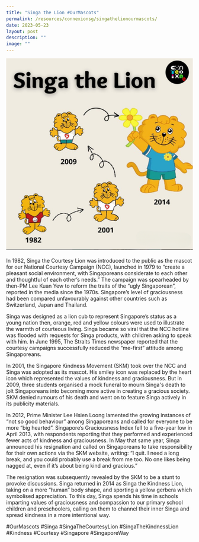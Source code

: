 ```yaml
---
title: "Singa the Lion #OurMascots"
permalink: /resources/connexionsg/singathelionourmascots/
date: 2023-05-23
layout: post
description: ""
image: ""
---
```

![](/images/connexionsg/2023/singathelionourmascots.png)

In 1982, Singa the Courtesy Lion was introduced to the public as the mascot for our National Courtesy Campaign (NCC), launched in 1979 to “create a pleasant social environment, with Singaporeans considerate to each other and thoughtful of each other’s needs.” The campaign was spearheaded by then-PM Lee Kuan Yew to reform the traits of the “ugly Singaporean”, reported in the media since the 1970s. Singapore’s level of graciousness had been compared unfavourably against other countries such as Switzerland, Japan and Thailand.

Singa was designed as a lion cub to represent Singapore’s status as a young nation then, orange, red and yellow colours were used to illustrate the warmth of courteous living. Singa became so viral that the NCC hotline was flooded with requests for Singa products, with children asking to speak with him. In June 1995, The Straits Times newspaper reported that the courtesy campaigns successfully reduced the “me-first” attitude among Singaporeans.

In 2001, the Singapore Kindness Movement (SKM) took over the NCC and Singa was adopted as its mascot. His smiley icon was replaced by the heart icon which represented the values of kindness and graciousness. But in 2009, three students organised a mock funeral to mourn Singa's death to jolt Singaporeans into becoming more active in creating a gracious society. SKM denied rumours of his death and went on to feature Singa actively in its publicity materials.

In 2012, Prime Minister Lee Hsien Loong lamented the growing instances of “not so good behaviour” among Singaporeans and called for everyone to be more “big hearted”. Singapore’s Graciousness Index fell to a five-year low in April 2013, with respondents reporting that they performed and experienced fewer acts of kindness and graciousness. In May that same year, Singa announced his resignation and called on Singaporeans to take responsibility for their own actions via the SKM website, writing: “I quit. I need a long break, and you could probably use a break from me too. No one likes being nagged at, even if it’s about being kind and gracious.”

The resignation was subsequently revealed by the SKM to be a stunt to provoke discussions. Singa returned in 2014 as Singa the Kindness Lion, taking on a more “human” body shape, and sporting a yellow gerbera which symbolised appreciation. To this day, Singa spends his time in schools imparting values of graciousness and compassion to our primary school children and preschoolers, calling on them to channel their inner Singa and spread kindness in a more intentional way.

#OurMascots #Singa #SingaTheCourtesyLion #SingaTheKindnessLion #Kindness #Courtesy #Singapore #SingaporeWay
